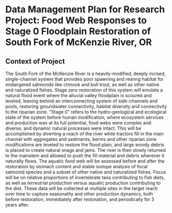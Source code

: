 # Data Management Plan for Research Project: Food Web Responses to Stage 0 Floodplain Restoration of South Fork of McKenzie River, OR  

## Context of Project  
The South Fork of the McKenzie River is a heavily-modified, deeply incised, single-channel system that provides poor spawning and rearing habitat for endangered salmonids like chinook and bull trout, as well as other native and naturalized fishes. Stage zero restoration of this system will emulate a natural flood event where the alluvial valley floodplain is scoured and leveled, leaving behind an interconnecting system of side-channels and pools, restoring groundwater connectivity, habitat diversity and connectivity to the riparian zone. "Stage 0" refers to the hydro-geological and ecological state of the system before human modification, where ecosystem services and production was at its full potential, food webs were complex and diverse, and dynamic natural processes were intact. This will be accomplished by diverting a reach of the river while tractors fill in the main channel with aggregates and sediments, berms and other riparian zone modifications are leveled to restore the flood plain, and large woody debris is placed to create natural snags and jams. The river is then slowly returned to the mainstem and allowed to push the fill material and debris wherever it naturally flows. The aquatic food web will be assessed before and after the restoration by stomach content and stable isotope analysis of focal salmonid species and a subset of other native and naturalized fishes. Focus will be on relative proportions of invertebrate taxa contributing to fish diets, as well as terrestrial production versus aquatic production contributing to the diet. These data will be collected at multiple sites in the target reach over time to capture seasonality and other production dynamics, both before restoration, immediately after restoration, and periodically for 3 years after. 
